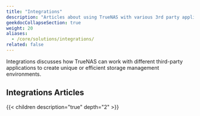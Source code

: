 ```yaml
---
title: "Integrations"
description: "Articles about using TrueNAS with various 3rd party applications."
geekdocCollapseSection: true
weight: 20
aliases:
  - /core/solutions/integrations/
related: false
---
```


Integrations discusses how TrueNAS can work with different third-party applications to create unique or efficient storage management environments.

<div class="noprint">

## Integrations Articles

{{< children description="true" depth="2" >}}

</div>
